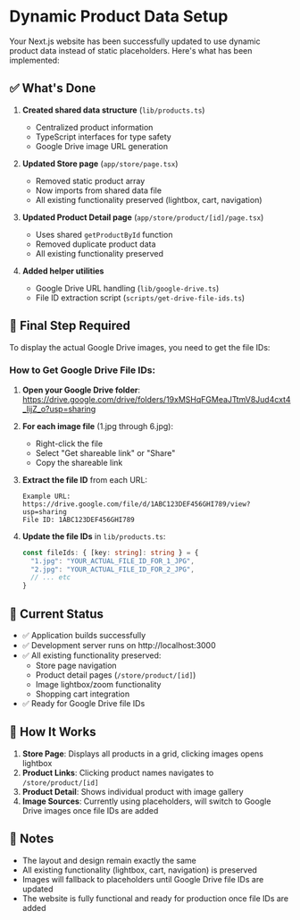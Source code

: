 # Dynamic Product Data Setup

Your Next.js website has been successfully updated to use dynamic product data instead of static placeholders. Here's what has been implemented:

## ✅ What's Done

1. **Created shared data structure** (`lib/products.ts`)
   - Centralized product information
   - TypeScript interfaces for type safety
   - Google Drive image URL generation

2. **Updated Store page** (`app/store/page.tsx`)
   - Removed static product array
   - Now imports from shared data file
   - All existing functionality preserved (lightbox, cart, navigation)

3. **Updated Product Detail page** (`app/store/product/[id]/page.tsx`)
   - Uses shared `getProductById` function
   - Removed duplicate product data
   - All existing functionality preserved

4. **Added helper utilities**
   - Google Drive URL handling (`lib/google-drive.ts`)
   - File ID extraction script (`scripts/get-drive-file-ids.ts`)

## 🔧 Final Step Required

To display the actual Google Drive images, you need to get the file IDs:

### How to Get Google Drive File IDs:

1. **Open your Google Drive folder**:
   https://drive.google.com/drive/folders/19xMSHqFGMeaJTtmV8Jud4cxt4_IijZ_o?usp=sharing

2. **For each image file** (1.jpg through 6.jpg):
   - Right-click the file
   - Select "Get shareable link" or "Share"
   - Copy the shareable link

3. **Extract the file ID** from each URL:
   ```
   Example URL: https://drive.google.com/file/d/1ABC123DEF456GHI789/view?usp=sharing
   File ID: 1ABC123DEF456GHI789
   ```

4. **Update the file IDs** in `lib/products.ts`:
   ```typescript
   const fileIds: { [key: string]: string } = {
     "1.jpg": "YOUR_ACTUAL_FILE_ID_FOR_1_JPG",
     "2.jpg": "YOUR_ACTUAL_FILE_ID_FOR_2_JPG",
     // ... etc
   }
   ```

## 🎯 Current Status

- ✅ Application builds successfully
- ✅ Development server runs on http://localhost:3000
- ✅ All existing functionality preserved:
  - Store page navigation
  - Product detail pages (`/store/product/[id]`)
  - Image lightbox/zoom functionality
  - Shopping cart integration
- ✅ Ready for Google Drive file IDs

## 🔄 How It Works

1. **Store Page**: Displays all products in a grid, clicking images opens lightbox
2. **Product Links**: Clicking product names navigates to `/store/product/[id]`
3. **Product Detail**: Shows individual product with image gallery
4. **Image Sources**: Currently using placeholders, will switch to Google Drive images once file IDs are added

## 📝 Notes

- The layout and design remain exactly the same
- All existing functionality (lightbox, cart, navigation) is preserved
- Images will fallback to placeholders until Google Drive file IDs are updated
- The website is fully functional and ready for production once file IDs are added
